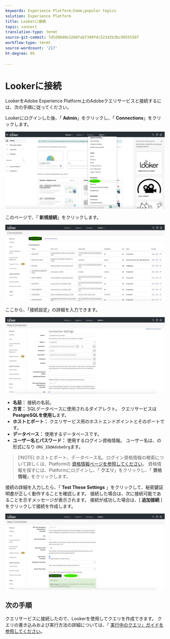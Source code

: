 ```yaml
---
keywords: Experience Platform;home;popular topics
solution: Experience Platform
title: Lookerに接続
topic: connect
translation-type: tm+mt
source-git-commit: 7d5d98d8e32607abf399fdc523d2b3bc99555507
workflow-type: tm+mt
source-wordcount: '217'
ht-degree: 0%

---
```



# Lookerに接続

LookerをAdobe Experience Platform上のAdobeクエリサービスと接続するには、次の手順に従ってください。

Lookerにログインした後、「 **Admin**」をクリックし、「 **Connections**」をクリックします。

![](../images/clients/looker/click-admin-connections.png)

このページで、「 **新規接続**」をクリックします。

![](../images/clients/looker/click-new-connection.png)

ここから、「接続設定」の詳細を入力できます。

![](../images/clients/looker/new-connection.png)

- **名前：** 接続の名前。
- **方言：** SQLデータベースに使用されるダイアレクト。 クエリサービスは **PostgreSQLを使用し**&#x200B;ます。
- **ホストとポート：** クエリサービス用のホストエンドポイントとそのポートです。
- **データベース：** 使用するデータベースです。
- **ユーザー名とパスワード：** 使用するログイン資格情報。 ユーザー名は、の形式になり `ORG_ID@AdobeOrg`ます。

>[!NOTE] ホストとポート、データベース名、ログイン資格情報の検索について詳しくは、Platformの [資格情報ページを参照してください](https://platform.adobe.com/query/configuration)。 資格情報を探すには、Platformにログインし、「 **クエリ**」をクリックし、「 **資格情報**」をクリックします。

接続の詳細を入力したら、「 **Test These Settings** 」をクリックして、秘密鍵証明書が正しく動作することを確認します。 接続した場合は、次に接続可能であることを示すメッセージが表示されます。 接続が成功した場合は、[ **追加接続** ]をクリックして接続を作成します。

![](../images/clients/looker/click-test-connection.png)

## 次の手順

クエリサービスに接続したので、Lookerを使用してクエリを作成できます。 クエリの書き込みおよび実行方法の詳細については、『 [実行中のクエリ』ガイドを参照してください](../creating-queries/creating-queries.md)。